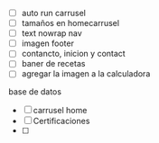 

- [ ] auto run carrusel
- [ ] tamaños en homecarrusel
- [ ] text nowrap nav
- [ ] imagen footer
- [ ] contancto, inicion y contact
- [ ] baner de recetas
- [ ] agregar la imagen a la calculadora

base de datos
- [ ] carrusel home
- [ ] Certificaciones
- [ ] 